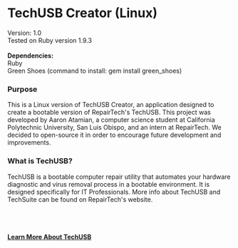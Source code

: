 TechUSB Creator (Linux)
=====================
Version: 1.0<br/>
Tested on Ruby version 1.9.3
<br/><br/>
<b>Dependencies:</b><br/>
Ruby<br/>
Green Shoes (command to install: gem install green_shoes)<br/>
<h3>Purpose</h3>
<p>This is a Linux version of TechUSB Creator, an application designed to create a bootable version of RepairTech's TechUSB. This project was developed by Aaron Atamian, a computer science student at California Polytechnic University, San Luis Obispo, and an intern at RepairTech. We decided to open-source it in order to encourage future development and improvements.</p>
<h3>What is TechUSB?</h3>
<p>
TechUSB is a bootable computer repair utility that automates your hardware diagnostic and virus removal process in a bootable environment. It is designed specifically for IT Professionals. More info about TechUSB and TechSuite can be found on RepairTech's website.</p>
<br/><br/>
<h4><a href="https://repairtechsolutions.com">Learn More About TechUSB</a></h4>
<br/><br/>
